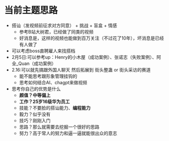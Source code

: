 # 当前主题思路
- 搭讪（发视频前征求对方同意） + 挑战 + 盲盒 + 情感
  - 参考B站大树君，已经做了同类的视频
  - 好消息是，这样的视频也能做到百万关注（不过花了10年），坏消息是已经有人做了
- 可以考虑boss直聘雇人来找搭档
- 2月5日:可以参考up：Henry的小木屋（成功案例）、张诺志（失败案例）、阿全_Quan（成功案例）
- 2.16:可以就先搞跟外国人聊天 然后拓展到 街头整蛊 or 街头采访的赛道
  - 能不能思考跟形象管理挂钩的
  - 思考如何结合AI、chagpt来做视频
- 思考你自己的优势是什么
  - **颜值？中等偏上**
  - **工作？25岁16级华为员工**
  - 技能？不要脸的搭讪能力、**编程能力**
  - 毅力？似乎没有
  - 技巧？刚刚入门
  - 思路？那么就需要去挖掘一个很好的思路
  - 努力？高于常人的努力和逼一逼就能很出众的意志
